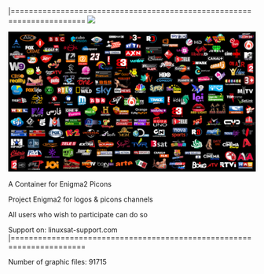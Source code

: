 |======================================================================
![](https://komarev.com/ghpvc/?username=Belfagor2005)

<img src="https://raw.githubusercontent.com/Belfagor2005/logos/main/logos/mm.png">

A Container for Enigma2 Picons

Project Enigma2 for logos & picons channels

All users who wish to participate can do so

Support on:
linuxsat-support.com
|======================================================================



Number of graphic files: 91715


